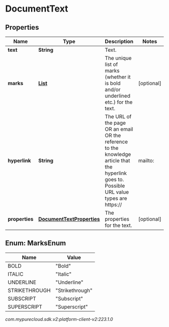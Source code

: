 # DocumentText


## Properties

| Name | Type | Description | Notes |
| ------------ | ------------- | ------------- | ------------- |
| **text** | **String** | Text. |  |
| **marks** | [**List<MarksEnum>**](#Enum--MarksEnum) | The unique list of marks (whether it is bold and/or underlined etc.) for the text. |  [optional] |
| **hyperlink** | **String** | The URL of the page OR an email OR the reference to the knowledge article that the hyperlink goes to. Possible URL value types are https://<url link> | mailto:<email> | grn:knowledge:::documentVariation/<knowledgeBaseId>/<documentId>/<variationId> | grn:knowledge:::document/<knowledgeBaseId>/<documentId> | grn:knowledge:::category/<knowledgeBaseId>/<categoryId> | grn:knowledge:::label/<knowledgeBaseId>/<labelId> |  [optional] |
| **properties** | [**DocumentTextProperties**](DocumentTextProperties) | The properties for the text. |  [optional] |


## Enum: MarksEnum

| Name | Value |
| ---- | ----- |
| BOLD | &quot;Bold&quot; |
| ITALIC | &quot;Italic&quot; |
| UNDERLINE | &quot;Underline&quot; |
| STRIKETHROUGH | &quot;Strikethrough&quot; |
| SUBSCRIPT | &quot;Subscript&quot; |
| SUPERSCRIPT | &quot;Superscript&quot; |




_com.mypurecloud.sdk.v2:platform-client-v2:223.1.0_
